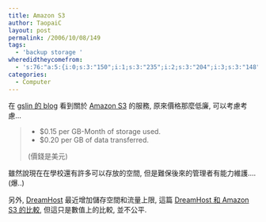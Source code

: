 ```yaml
---
title: Amazon S3
author: TaopaiC
layout: post
permalink: /2006/10/08/149
tags:
  - 'backup storage '
wheredidtheycomefrom:
  - 's:76:"a:5:{i:0;s:3:"150";i:1;s:3:"235";i:2;s:3:"204";i:3;s:3:"148";i:4;s:3:"231";}";'
categories:
  - Computer
---
```

在 [gslin 的 blog][1] 看到關於 [Amazon S3][2] 的服務, 原來價格那麼低廉, 可以考慮考慮&#8230;

> *   $0.15 per GB-Month of storage used.
> *   $0.20 per GB of data transferred.
> 
> (價錢是美元)

雖然說現在在學校還有許多可以存放的空間, 但是難保後來的管理者有能力維護&#8230;. (爆..)

另外, [DreamHost][3] 最近增加儲存空間和流量上限, 這篇 [DreamHost 和 Amazon S3 的比較][4], 但這只是數值上的比較, 並不公平.

 [1]: http://blog.gslin.org/archives/2006/10/07/779/
 [2]: http://aws.amazon.com/s3/
 [3]: http://www.dreamhost.com/
 [4]: http://joseph.randomnetworks.com/archives/2006/10/03/amazon-s3-vs-dreamhost/